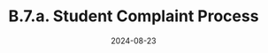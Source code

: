 ---
slug: /pages/vi-policies-for-middlebury-institute-online/vi-b-academic-policies/b-7-grievances/b-7-a-student-complaint-process
title: B.7.a. Student Complaint Process
date: 2024-08-23
---